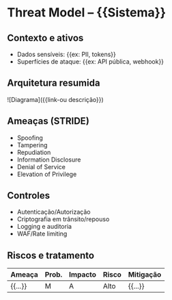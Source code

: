 # Threat Model – {{Sistema}}

## Contexto e ativos
- Dados sensíveis: {{ex: PII, tokens}}
- Superfícies de ataque: {{ex: API pública, webhook}}

## Arquitetura resumida
![Diagrama]({{link-ou descrição}})

## Ameaças (STRIDE)
- Spoofing
- Tampering
- Repudiation
- Information Disclosure
- Denial of Service
- Elevation of Privilege

## Controles
- Autenticação/Autorização
- Criptografia em trânsito/repouso
- Logging e auditoria
- WAF/Rate limiting

## Riscos e tratamento
| Ameaça | Prob. | Impacto | Risco | Mitigação |
|--------|-------|---------|-------|-----------|
| {{...}} | M | A | Alto | {{...}} |
